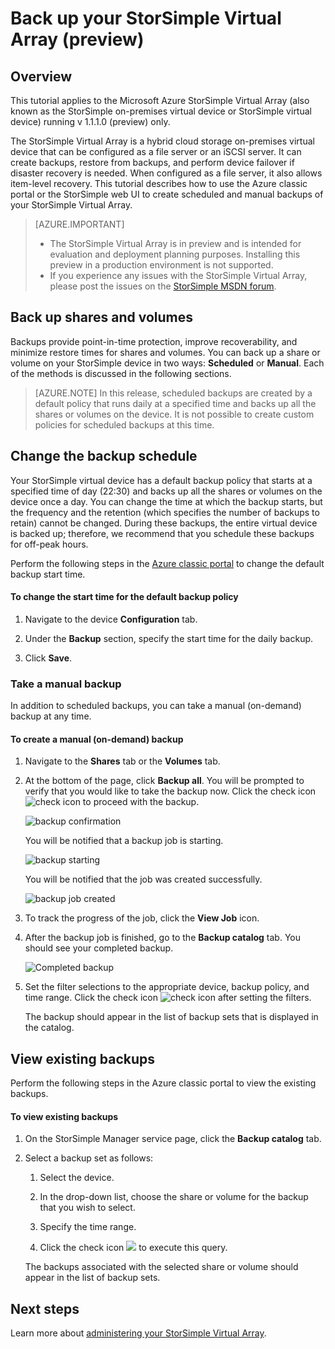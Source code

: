 <properties 
   pageTitle="StorSimple Virtual Array backup tutorial | Microsoft Azure"
   description="Describes how to back up StorSimple Virtual Array shares and volumes."
   services="storsimple"
   documentationCenter="NA"
   authors="alkohli"
   manager="carmonm"
   editor="" />
<tags 
   ms.service="storsimple"
   ms.devlang="NA"
   ms.topic="article"
   ms.tgt_pltfrm="NA"
   ms.workload="TBD"
   ms.date="01/11/2016"
   ms.author="alkohli" />

# Back up your StorSimple Virtual Array (preview)

## Overview 

This tutorial applies to the Microsoft Azure StorSimple Virtual Array (also known as the StorSimple on-premises virtual device or StorSimple virtual device) running v 1.1.1.0 (preview) only.

The StorSimple Virtual Array is a hybrid cloud storage on-premises virtual device that can be configured as a file server or an iSCSI server. It can create backups, restore from backups, and perform device failover if disaster recovery is needed. When configured as a file server, it also allows item-level recovery. This tutorial describes how to use the Azure classic portal or the StorSimple web UI to create scheduled and manual backups of your StorSimple Virtual Array.

>[AZURE.IMPORTANT] 
>
>- The StorSimple Virtual Array is in preview and is intended for evaluation and deployment planning purposes. Installing this preview in a production environment is not supported. 
>- If you experience any issues with the StorSimple Virtual Array, please post the issues on the [StorSimple MSDN forum](https://social.msdn.microsoft.com/Forums/home?forum=StorSimple).

## Back up shares and volumes

Backups provide point-in-time protection, improve recoverability, and minimize restore times for shares and volumes. You can back up a share or volume on your StorSimple device in two ways: **Scheduled** or **Manual**. Each of the methods is discussed in the following sections.

> [AZURE.NOTE] In this release, scheduled backups are created by a default policy that runs daily at a specified time and backs up all the shares or volumes on the device. It is not possible to create custom policies for scheduled backups at this time.

## Change the backup schedule

Your StorSimple virtual device has a default backup policy that starts at a specified time of day (22:30) and backs up all the shares or volumes on the device once a day. You can change the time at which the backup starts, but the frequency and the retention (which specifies the number of backups to retain) cannot be changed. During these backups, the entire virtual device is backed up; therefore, we recommend that you schedule these backups for off-peak hours.

Perform the following steps in the [Azure classic portal](https://manage.windowsazure.com/) to change the default backup start time.

#### To change the start time for the default backup policy

1. Navigate to the device **Configuration** tab.

2. Under the **Backup** section, specify the start time for the daily backup.

3. Click **Save**.

### Take a manual backup

In addition to scheduled backups, you can take a manual (on-demand) backup at any time.

#### To create a manual (on-demand) backup

1. Navigate to the **Shares** tab or the **Volumes** tab.

2. At the bottom of the page, click **Backup all**. You will be prompted to verify that you would like to take the backup now. Click the check icon ![check icon](./media/storsimple-ova-backup/image3.png) to proceed with the backup.

    ![backup confirmation](./media/storsimple-ova-backup/image4.png)

    You will be notified that a backup job is starting.

    ![backup starting](./media/storsimple-ova-backup/image5.png)

    You will be notified that the job was created successfully.

    ![backup job created](./media/storsimple-ova-backup/image7.png)

3. To track the progress of the job, click the **View Job** icon.

4. After the backup job is finished, go to the **Backup catalog** tab. You should see your completed backup.

    ![Completed backup](./media/storsimple-ova-backup/image8.png)

5. Set the filter selections to the appropriate device, backup policy, and time range. Click the check icon ![check icon](./media/storsimple-ova-backup/image3.png) after setting the filters.

    The backup should appear in the list of backup sets that is displayed in the catalog.

## View existing backups

Perform the following steps in the Azure classic portal to view the existing backups.

#### To view existing backups

1. On the StorSimple Manager service page, click the **Backup catalog** tab.

2. Select a backup set as follows:

    1. Select the device.

    2. In the drop-down list, choose the share or volume for the backup that you wish to select.

    3. Specify the time range.

    4. Click the check icon ![](./media/storsimple-ova-backup/image3.png) to execute this query.

    The backups associated with the selected share or volume should appear in the list of backup sets.

## Next steps

Learn more about [administering your StorSimple Virtual Array](storsimple-ova-web-ui-admin.md).